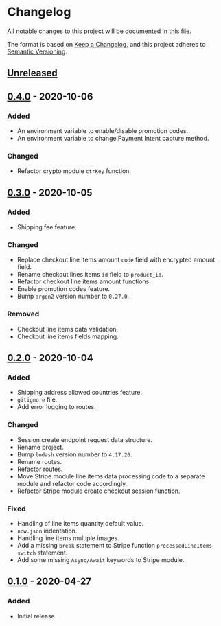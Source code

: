 # Changelog
All notable changes to this project will be documented in this file.

The format is based on [Keep a Changelog](https://keepachangelog.com/en/1.0.0/),
and this project adheres to [Semantic Versioning](https://semver.org/spec/v2.0.0.html).

## [Unreleased]

## [0.4.0] - 2020-10-06
### Added
- An environment variable to enable/disable promotion codes.
- An environment variable to change Payment Intent capture method.

### Changed
- Refactor crypto module `ctrKey` function.

## [0.3.0] - 2020-10-05
### Added
- Shipping fee feature.

### Changed
- Replace checkout line items amount `code` field with encrypted amount field.
- Rename checkout lines items `id` field to `product_id`.
- Refactor checkout line items amount functions.
- Enable promotion codes feature.
- Bump `argon2` version number to `0.27.0`.

### Removed
- Checkout line items data validation.
- Checkout line items fields mapping.

## [0.2.0] - 2020-10-04
### Added
- Shipping address allowed countries feature.
- `gitignore` file.
- Add error logging to routes.

### Changed
- Session create endpoint request data structure.
- Rename project.
- Bump `lodash` version number to `4.17.20`.
- Rename routes.
- Refactor routes.
- Move Stripe module line items data processing code to a separate module and refactor code accordingly.
- Refactor Stripe module create checkout session function.

### Fixed
- Handling of line items quantity default value.
- `now.json` indentation.
- Handling line items multiple images.
- Add a missing `break` statement to Stripe function `processedLineItems` `switch` statement.
- Add some missing `Async/Await` keywords to Stripe module.

## [0.1.0] - 2020-04-27
### Added
- Initial release.

[Unreleased]: https://github.com/my-jam-store/stripe-checkout-service/compare/0.2.0...HEAD
[0.4.0]: https://github.com/my-jam-store/stripe-checkout-service/compare/0.3.0...0.4.0
[0.3.0]: https://github.com/my-jam-store/stripe-checkout-service/compare/0.2.0...0.3.0
[0.2.0]: https://github.com/my-jam-store/stripe-checkout-service/compare/0.1.0...0.2.0
[0.1.0]: https://github.com/my-jam-store/stripe-checkout-service/releases/tag/0.1.0
